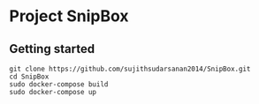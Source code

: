 # Project SnipBox


## Getting started

```
git clone https://github.com/sujithsudarsanan2014/SnipBox.git
cd SnipBox
sudo docker-compose build
sudo docker-compose up

```